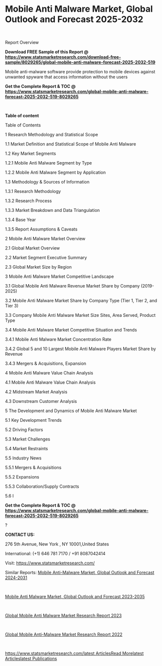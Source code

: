 <h1>Mobile Anti Malware Market, Global Outlook and Forecast 2025-2032</h1><br/><p>Report Overview</p>
 
 
 
 <p><strong>Download FREE Sample of this Report @ <a href="https://www.statsmarketresearch.com/download-free-sample/8029265/global-mobile-anti-malware-forecast-2025-2032-519">https://www.statsmarketresearch.com/download-free-sample/8029265/global-mobile-anti-malware-forecast-2025-2032-519</a></strong></p>
 
 
 
 <p>Mobile anti-malware software provide protection to mobile devices against unwanted spyware that access information without the users</p>
 
 
 
 <div><b>Get the Complete Report & TOC @ <a href="https://www.statsmarketresearch.com/global-mobile-anti-malware-forecast-2025-2032-519-8029265">https://www.statsmarketresearch.com/global-mobile-anti-malware-forecast-2025-2032-519-8029265</a></b></div>
 
 
 
 <p><br />
 
 <b>Table of content</b></p>
 
 
 
 <p>Table of Contents<br />
 
 1 Research Methodology and Statistical Scope<br />
 
 1.1 Market Definition and Statistical Scope of Mobile Anti Malware<br />
 
 1.2 Key Market Segments<br />
 
 1.2.1 Mobile Anti Malware Segment by Type<br />
 
 1.2.2 Mobile Anti Malware Segment by Application<br />
 
 1.3 Methodology & Sources of Information<br />
 
 1.3.1 Research Methodology<br />
 
 1.3.2 Research Process<br />
 
 1.3.3 Market Breakdown and Data Triangulation<br />
 
 1.3.4 Base Year<br />
 
 1.3.5 Report Assumptions & Caveats<br />
 
 2 Mobile Anti Malware Market Overview<br />
 
 2.1 Global Market Overview<br />
 
 2.2 Market Segment Executive Summary<br />
 
 2.3 Global Market Size by Region<br />
 
 3 Mobile Anti Malware Market Competitive Landscape<br />
 
 3.1 Global Mobile Anti Malware Revenue Market Share by Company (2019-2025)<br />
 
 3.2 Mobile Anti Malware Market Share by Company Type (Tier 1, Tier 2, and Tier 3)<br />
 
 3.3 Company Mobile Anti Malware Market Size Sites, Area Served, Product Type<br />
 
 3.4 Mobile Anti Malware Market Competitive Situation and Trends<br />
 
 3.4.1 Mobile Anti Malware Market Concentration Rate<br />
 
 3.4.2 Global 5 and 10 Largest Mobile Anti Malware Players Market Share by Revenue<br />
 
 3.4.3 Mergers & Acquisitions, Expansion<br />
 
 4 Mobile Anti Malware Value Chain Analysis<br />
 
 4.1 Mobile Anti Malware Value Chain Analysis<br />
 
 4.2 Midstream Market Analysis<br />
 
 4.3 Downstream Customer Analysis<br />
 
 5 The Development and Dynamics of Mobile Anti Malware Market<br />
 
 5.1 Key Development Trends<br />
 
 5.2 Driving Factors<br />
 
 5.3 Market Challenges<br />
 
 5.4 Market Restraints<br />
 
 5.5 Industry News<br />
 
 5.5.1 Mergers & Acquisitions<br />
 
 5.5.2 Expansions<br />
 
 5.5.3 Collaboration/Supply Contracts<br />
 
 5.6 I</p>
 
 
 
 <div><b>Get the Complete Report & TOC @ <a href="https://www.statsmarketresearch.com/global-mobile-anti-malware-forecast-2025-2032-519-8029265">https://www.statsmarketresearch.com/global-mobile-anti-malware-forecast-2025-2032-519-8029265</a></b></div>
 
 
 
 <p>? </p>
 
 
 
 <p><b>CONTACT US:</b><br />
 
 276 5th Avenue, New York , NY 10001,United States<br />
 
 International: (+1) 646 781 7170 / +91 8087042414<br />
 
 Visit: <a href="https://www.statsmarketresearch.com/">https://www.statsmarketresearch.com/</a><br />
 
 Similar Reports: <a href="https://www.statsmarketresearch.com/global-mobile-anti-malware-forecast-2025-2032-519-8029265">Mobile Anti-Malware Market, Global Outlook and Forecast 2024-2031</a><br />
 
 <br />
 
 <a href="https://www.statsmarketresearch.com/global-mobile-anti-malware-forecast-2025-2032-519-8029265">Mobile Anti Malware Market, Global Outlook and Forecast 2023-2035</a><br />
 
 <br />
 
 <a href="https://www.statsmarketresearch.com/global-mobile-anti-malware-forecast-2025-2032-519-8029265">Global Mobile Anti Malware Market Research Report 2023</a><br />
 
 <br />
 
 <a href="https://www.statsmarketresearch.com/global-mobile-anti-malware-forecast-2025-2032-519-8029265">Global Mobile Anti-Malware Market Research Report 2022</a><br />
 
 <br />
 
 <a href="https://gyeongbokgung.com">https://www.statsmarketresearch.com/</a><a href="https://hallyeomaritime.com">latest Articles</a><a href="https://jingwansa.com">Read More</a><a href="https://nguoiviet.jp/">latest Articles</a><a href="https://www.intelmarketresearch.com/">latest Publications</a></p>